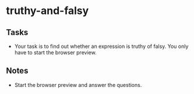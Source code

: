 # truthy-and-falsy

## Tasks

- Your task is to find out whether an expression is truthy of falsy. You only have to start the browser preview.

## Notes

- Start the browser preview and answer the questions.
